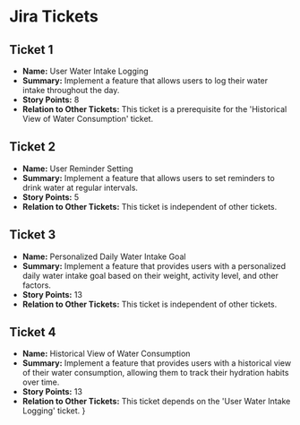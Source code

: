
# Jira Tickets

## Ticket 1
- **Name:** User Water Intake Logging
- **Summary:** Implement a feature that allows users to log their water intake throughout the day.
- **Story Points:** 8
- **Relation to Other Tickets:** This ticket is a prerequisite for the 'Historical View of Water Consumption' ticket.

## Ticket 2
- **Name:** User Reminder Setting
- **Summary:** Implement a feature that allows users to set reminders to drink water at regular intervals.
- **Story Points:** 5
- **Relation to Other Tickets:** This ticket is independent of other tickets.

## Ticket 3
- **Name:** Personalized Daily Water Intake Goal
- **Summary:** Implement a feature that provides users with a personalized daily water intake goal based on their weight, activity level, and other factors.
- **Story Points:** 13
- **Relation to Other Tickets:** This ticket is independent of other tickets.

## Ticket 4
- **Name:** Historical View of Water Consumption
- **Summary:** Implement a feature that provides users with a historical view of their water consumption, allowing them to track their hydration habits over time.
- **Story Points:** 13
- **Relation to Other Tickets:** This ticket depends on the 'User Water Intake Logging' ticket.
}